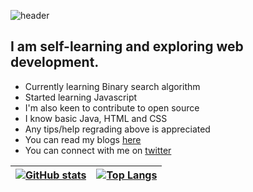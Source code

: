 ![header](https://user-images.githubusercontent.com/107629121/197706347-d7785950-7d11-4394-b6aa-b047d5a35674.png)

                      
                    
## I am self-learning and exploring web development. 

 - Currently learning Binary search algorithm
 - Started learning Javascript
 - I'm also keen to contribute to open source
 - I know basic Java, HTML and CSS
 - Any tips/help regrading above is appreciated
 - You can read my blogs [here](https://shumaila-sayed.hashnode.dev/)
 - You can connect with me on [twitter](https://twitter.com/Heyyshum)
 


| [![GitHub stats](https://github-readme-stats.vercel.app/api?username=Shumaila-sayed&hide=stars&show_icons=true&theme=tokyonight)](https://github.com/anuraghazra/github-readme-stats) | [![Top Langs](https://github-readme-stats.vercel.app/api/top-langs/?username=Shumaila-sayed&theme=tokyonight)](https://github.com/anuraghazra/github-readme-stats) |
| ------------ | ------------ |

<!-- #### :zap: Recent activity -->
<!--START_SECTION:activity-->





<!--END_SECTION:activity-->
